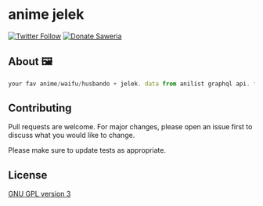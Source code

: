 # anime jelek

[![Twitter Follow](https://img.shields.io/twitter/follow/animejelek?color=%231DA1F2&style=flat-square)](https://twitter.com/animejelek) [![Donate Saweria](https://img.shields.io/badge/donate%20on-saweria-yellow?style=flat-square&logo=coffee)](https://saweria.co/dotslashf)

## About 🖼️

```javascript
your fav anime/waifu/husbando + jelek. data from anilist graphql api. tweeting every 30 mins. entertainment purposes only.
```

## Contributing

Pull requests are welcome. For major changes, please open an issue first to discuss what you would like to change.

Please make sure to update tests as appropriate.

## License

[GNU GPL version 3](https://github.com/dotslashf/animejelek/blob/master/LICENSE)
